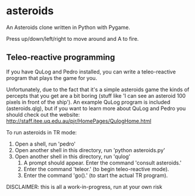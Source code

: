 asteroids
=========

An Asteroids clone written in Python with Pygame.

Press up/down/left/right to move around and A to fire.

Teleo-reactive programming
--------------------------

If you have QuLog and Pedro installed, you can write a teleo-reactive program that plays the game for you.

Unfortunately, due to the fact that it's a simple asteroids game the kinds of percepts that you get are a bit boring (stuff like 'I can see an asteroid 100 pixels in front of the ship').
An example QuLog program is included (asteroids.qlg), but if you want to learn more about QuLog and Pedro you should check out the website: http://staff.itee.uq.edu.au/pjr/HomePages/QulogHome.html

To run asteroids in TR mode:

1. Open a shell, run 'pedro'
2. Open another shell in this directory, run 'python asteroids.py'
3. Open another shell in this directory, run 'qulog'
    1. A prompt should appear. Enter the command 'consult asteroids.'
    2. Enter the command 'teleor.' (to begin teleo-reactive mode).
    3. Enter the command 'go().' (to start the actual TR program).

DISCLAIMER: this is all a work-in-progress, run at your own risk